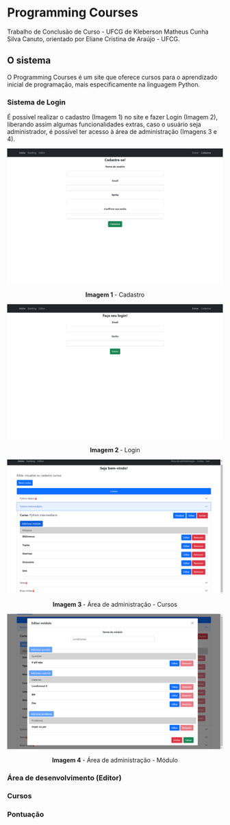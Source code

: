 # Programming Courses

Trabalho de Conclusão de Curso - UFCG de Kleberson Matheus Cunha Silva Canuto, orientado por Eliane Cristina de Araújo - UFCG.

## O sistema

O Programming Courses é um site que oferece cursos para o aprendizado inicial de programação, mais especificamente na linguagem Python. 

### Sistema de Login

É possível realizar o cadastro (Imagem 1) no site e fazer Login (Imagem 2), liberando assim algumas funcionalidades extras, caso o usuário seja administrador, é possível ter acesso à área de administração (Imagens 3 e 4).

![Cadastro](fixtures/Cadastro.png)
<p align="center"> <b> Imagem 1 </b> - Cadastro </p>

![Login](fixtures/Login.png)
<p align="center"> <b> Imagem 2 </b> - Login </p>

![Admin Cursos](fixtures/Cursos_admin.png)
<p align="center"> <b> Imagem 3 </b> - Área de administração - Cursos  </p>

![Admin Modulos](fixtures/Modulo_admin.png)
<p align="center"> <b> Imagem 4 </b> - Área de administração - Módulo </p>

### Área de desenvolvimento (Editor)

### Cursos

### Pontuação

